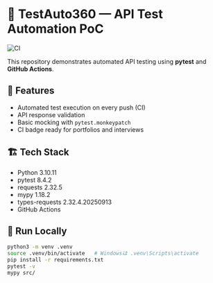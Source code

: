 # 🧪 TestAuto360 — API Test Automation PoC
![CI](https://github.com/lat35n-hrt/TestAuto360/actions/workflows/ci.yml/badge.svg)



This repository demonstrates automated API testing using **pytest** and **GitHub Actions**.

## 🎯 Features
- Automated test execution on every push (CI)
- API response validation
- Basic mocking with `pytest.monkeypatch`
- CI badge ready for portfolios and interviews

## 🏗️ Tech Stack
- Python 3.10.11
- pytest 8.4.2
- requests 2.32.5
- mypy 1.18.2
- types-requests 2.32.4.20250913
- GitHub Actions

## 🚀 Run Locally
```bash
python3 -m venv .venv
source .venv/bin/activate   # Windowsは .venv\Scripts\activate
pip install -r requirements.txt
pytest -v
mypy src/